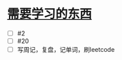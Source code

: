 # [需要学习的东西](https://github.com/dululu/notes/issues/9)

- [ ] #2 
- [ ] #20 
- [ ] 写周记，复盘，记单词，刷leetcode